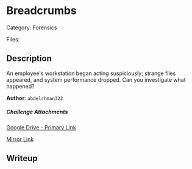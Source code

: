 # Breadcrumbs

Category: Forensics

Files:

## Description

An employee's workstation began acting suspiciously; strange files appeared, and system performance dropped. Can you investigate what happened?

**Author**:  `abdelrhman322`

##### Challenge Attachments
[Google Drive - Primary Link](https://shorturl.at/nSnT9)

[Mirror Link](https://drive.google.com/file/d/1CwHq6AYXNmojx0H1-UzGKbDRJCZaGxiY/)

## Writeup